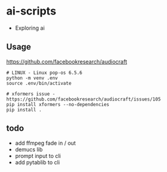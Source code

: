 # ai-scripts

- Exploring ai

## Usage

https://github.com/facebookresearch/audiocraft

```
# LINUX - Linux pop-os 6.5.6
python -m venv .env
source .env/bin/activate

# xformers issue - https://github.com/facebookresearch/audiocraft/issues/105
pip install xformers --no-dependencies
pip install .

```

## todo

- add ffmpeg fade in / out
- demucs lib
- prompt input to cli
- add pytablib to cli